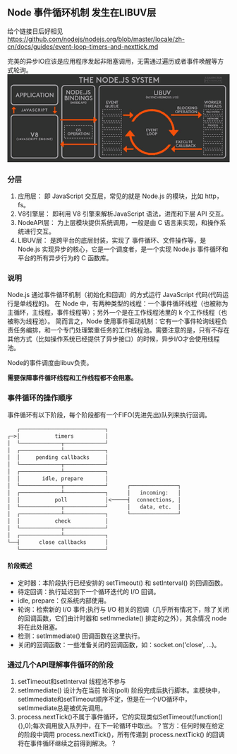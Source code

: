 ## Node 事件循环机制 发生在LIBUV层
给个链接日后好相见
https://github.com/nodejs/nodejs.org/blob/master/locale/zh-cn/docs/guides/event-loop-timers-and-nexttick.md

完美的异步IO应该是应用程序发起非阻塞调用，无需通过遍历或者事件唤醒等方式轮询。
![image](../image/event_loop.png)

### 分层
1. 应用层：   即 JavaScript 交互层，常见的就是 Node.js 的模块，比如 http，fs。
2. V8引擎层：  即利用 V8 引擎来解析JavaScript 语法，进而和下层 API 交互。
3. NodeAPI层：  为上层模块提供系统调用，一般是由 C 语言来实现，和操作系统进行交互。
4. LIBUV层： 是跨平台的底层封装，实现了 事件循环、文件操作等，是 Node.js 实现异步的核心，它是一个调度者，是一个实现 Node.js 事件循环和平台的所有异步行为的 C 函数库。

### 说明
Node.js 通过事件循环机制（初始化和回调）的方式运行 JavaScript 代码(代码运行是单线程的)。
在 Node 中，有两种类型的线程：一个事件循环线程（也被称为主循环，主线程，事件线程等）；另外一个是在工作线程池里的 k 个工作线程（也被称为线程池）。
简而言之，Node 使用事件驱动机制：它有一个事件轮询线程负责任务编排，和一个专门处理繁重任务的工作线程池。需要注意的是，只有不存在其他方式（比如操作系统已经提供了异步接口）的时候，异步I/O才会使用线程池。

Node的事件调度由libuv负责。

**需要保障事件循环线程和工作线程都不会阻塞。**

### 事件循环的操作顺序

事件循环有以下阶段，每个阶段都有一个FIFO(先进先出)队列来执行回调。
```
   ┌───────────────────────────┐
┌─>│           timers          │
│  └─────────────┬─────────────┘
│  ┌─────────────┴─────────────┐
│  │     pending callbacks     │
│  └─────────────┬─────────────┘
│  ┌─────────────┴─────────────┐
│  │       idle, prepare       │
│  └─────────────┬─────────────┘      ┌───────────────┐
│  ┌─────────────┴─────────────┐      │   incoming:   │
│  │           poll            │<─────┤  connections, │
│  └─────────────┬─────────────┘      │   data, etc.  │
│  ┌─────────────┴─────────────┐      └───────────────┘
│  │           check           │
│  └─────────────┬─────────────┘
│  ┌─────────────┴─────────────┐
└──┤      close callbacks      │
   └───────────────────────────┘
```

#### 阶段概述

* 定时器：本阶段执行已经安排的 setTimeout() 和 setInterval() 的回调函数。
* 待定回调：执行延迟到下一个循环迭代的 I/O 回调。
* idle, prepare：仅系统内部使用。
* 轮询：检索新的 I/O 事件;执行与 I/O 相关的回调（几乎所有情况下，除了关闭的回调函数，它们由计时器和 setImmediate() 排定的之外），其余情况 node 将在此处阻塞。
* 检测：setImmediate() 回调函数在这里执行。
* 关闭的回调函数：一些准备关闭的回调函数，如：socket.on('close', ...)。

### 通过几个API理解事件循环的阶段

1. setTimeout和setInterval 线程池不参与
2. setImmediate() 设计为在当前 轮询(poll) 阶段完成后执行脚本。主模块中，setImmediate和setTimeout顺序不定，但是在一个I/O循环中，setImmediate总是被优先调用。
3. process.nextTick()不属于事件循环，它的实现类似SetTimeout(function(){},0);每次调用放入队列中，在下一轮循环中取出。？官方：任何时候在给定的阶段中调用 process.nextTick()，所有传递到 process.nextTick() 的回调将在事件循环继续之前得到解决。？